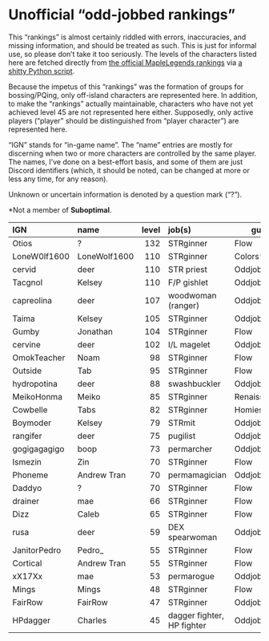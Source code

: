# Unofficial “odd-jobbed rankings”

This “rankings” is almost certainly riddled with errors, inaccuracies, and
missing information, and should be treated as such. This is just for informal
use, so please don’t take it too seriously. The levels of the characters listed
here are fetched directly from [the official MapleLegends
rankings](https://maplelegends.com/ranking/all) via [a shitty Python
script](https://codeberg.org/oddjobs/odd-jobbed_rankings/src/branch/master/update.py).

Because the impetus of this “rankings” was the formation of groups for
bossing/PQing, only off-island characters are represented here. In addition, to
make the “rankings” actually maintainable, characters who have not yet achieved
level 45 are not represented here either. Supposedly, only active players
(“player” should be distinguished from “player character”) are represented
here.

“IGN” stands for “in-game name”. The “name” entries are mostly for discerning
when two or more characters are controlled by the same player. The names, I’ve
done on a best-effort basis, and some of them are just Discord identifiers
(which, it should be noted, can be changed at more or less any time, for any
reason).

Unknown or uncertain information is denoted by a question mark (“?”).

\*Not a member of <b>Suboptimal</b>.

| IGN        | name         | level | job(s)                 | guild         |
| :--------- | :----------- | ----: | :--------------------- | ------------- |
| Otios | ? | 132 | STRginner | Flow |
| LoneW0lf1600 | LoneWolf1600 | 110 | STRginner | Colors\* |
| cervid | deer | 110 | STR priest | Oddjobs |
| Tacgnol | Kelsey | 110 | F/P gishlet | Oddjobs |
| capreolina | deer | 107 | woodwoman (ranger) | Oddjobs |
| Taima | Kelsey | 105 | STRginner | Oddjobs |
| Gumby | Jonathan | 104 | STRginner | Flow |
| cervine | deer | 102 | I/L magelet | Oddjobs |
| OmokTeacher | Noam | 98 | STRginner | Flow |
| Outside | Tab | 95 | STRginner | Flow |
| hydropotina | deer | 88 | swashbuckler | Oddjobs |
| MeikoHonma | Meiko | 85 | STRginner | Renaissance\* |
| Cowbelle | Tabs | 82 | STRginner | Homies\* |
| Boymoder | Kelsey | 79 | STRmit | Oddjobs |
| rangifer | deer | 75 | pugilist | Oddjobs |
| gogigagagigo | boop | 73 | permarcher | Oddjobs |
| Ismezin | Zin | 70 | STRginner | Flow |
| Phoneme | Andrew Tran | 70 | permamagician | Oddjobs |
| Daddyo | ? | 70 | STRginner | Flow |
| drainer | mae | 66 | STRginner | Flow |
| Dizz | Caleb | 65 | STRginner | Flow |
| rusa | deer | 59 | DEX spearwoman | Oddjobs |
| JanitorPedro | Pedro\_ | 55 | STRginner | Flow |
| Cortical | Andrew Tran | 55 | STRginner | Flow |
| xX17Xx | mae | 53 | permarogue | Oddjobs |
| Mings | Mings | 48 | STRginner | Flow |
| FairRow | FairRow | 47 | STRginner | Oddjobs |
| HPdagger | Charles | 45 | dagger fighter, HP fighter | Oddjobs |
